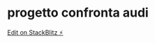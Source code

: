 # progetto confronta audi

[Edit on StackBlitz ⚡️](https://stackblitz.com/edit/progetto-confronta-audi-da-provare-gestisci-confronto-login)
